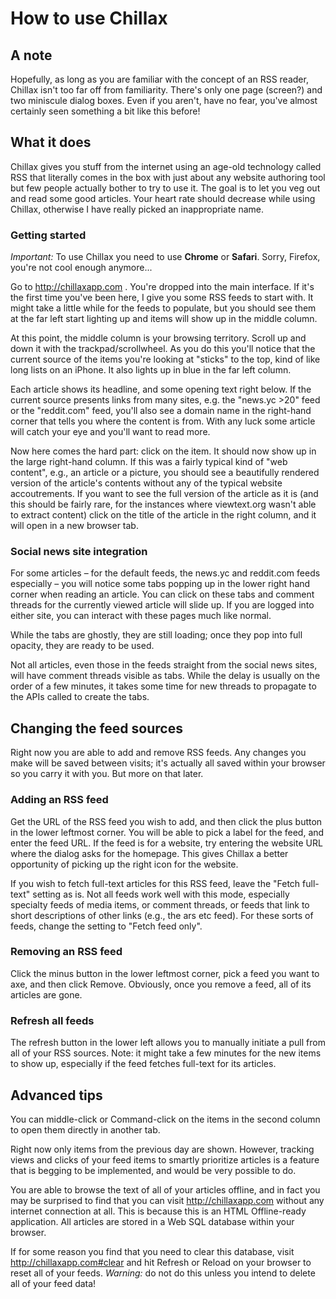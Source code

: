# How to use Chillax

## A note

Hopefully, as long as you are familiar with the concept of an RSS reader, Chillax isn't too far off from familiarity.  There's only one page (screen?) and two miniscule dialog boxes.  Even if you aren't, have no fear, you've almost certainly seen something a bit like this before!

## What it does

Chillax gives you stuff from the internet using an age-old technology called RSS that literally comes in the box with just about any website authoring tool but few people actually bother to try to use it.  The goal is to let you veg out and read some good articles.  Your heart rate should decrease while using Chillax, otherwise I have really picked an inappropriate name.

### Getting started

*Important:* To use Chillax you need to use **Chrome** or **Safari**.  Sorry, Firefox, you're not cool enough anymore...

Go to http://chillaxapp.com .  You're dropped into the main interface.  If it's the first time you've been here, I give you some RSS feeds to start with.  It might take a little while for the feeds to populate, but you should see them at the far left start lighting up and items will show up in the middle column.

At this point, the middle column is your browsing territory.  Scroll up and down it with the trackpad/scrollwheel.  As you do this you'll notice that the current source of the items you're looking at "sticks" to the top, kind of like long lists on an iPhone.  It also lights up in blue in the far left column.

Each article shows its headline, and some opening text right below.  If the current source presents links from many sites, e.g. the "news.yc >20" feed or the "reddit.com" feed, you'll also see a domain name in the right-hand corner that tells you where the content is from.  With any luck some article will catch your eye and you'll want to read more.

Now here comes the hard part: click on the item.  It should now show up in the large right-hand column.  If this was a fairly typical kind of "web content", e.g., an article or a picture, you should see a beautifully rendered version of the article's contents without any of the typical website accoutrements.  If you want to see the full version of the article as it is (and this should be fairly rare, for the instances where viewtext.org wasn't able to extract content) click on the title of the article in the right column, and it will open in a new browser tab.

### Social news site integration

For some articles – for the default feeds, the news.yc and reddit.com feeds especially – you will notice some tabs popping up in the lower right hand corner when reading an article.  You can click on these tabs and comment threads for the currently viewed article will slide up.  If you are logged into either site, you can interact with these pages much like normal.

While the tabs are ghostly, they are still loading; once they pop into full opacity, they are ready to be used.

Not all articles, even those in the feeds straight from the social news sites, will have comment threads visible as tabs.  While the delay is usually on the order of a few minutes, it takes some time for new threads to propagate to the APIs called to create the tabs.

## Changing the feed sources

Right now you are able to add and remove RSS feeds.  Any changes you make will be saved between visits; it's actually all saved within your browser so you carry it with you.  But more on that later.

### Adding an RSS feed

Get the URL of the RSS feed you wish to add, and then click the plus button in the lower leftmost corner.  You will be able to pick a label for the feed, and enter the feed URL.  If the feed is for a website, try entering the website URL where the dialog asks for the homepage.  This gives Chillax a better opportunity of picking up the right icon for the website.

If you wish to fetch full-text articles for this RSS feed, leave the "Fetch full-text" setting as is.  Not all feeds work well with this mode, especially specialty feeds of media items, or comment threads, or feeds that link to short descriptions of other links (e.g., the ars etc feed).  For these sorts of feeds, change the setting to "Fetch feed only".

### Removing an RSS feed

Click the minus button in the lower leftmost corner, pick a feed you want to axe, and then click Remove.  Obviously, once you remove a feed, all of its articles are gone.

### Refresh all feeds

The refresh button in the lower left allows you to manually initiate a pull from all of your RSS sources.  Note: it might take a few minutes for the new items to show up, especially if the feed fetches full-text for its articles.

## Advanced tips

You can middle-click or Command-click on the items in the second column to open them directly in another tab.

Right now only items from the previous day are shown.  However, tracking views and clicks of your feed items to smartly prioritize articles is a feature that is begging to be implemented, and would be very possible to do.

You are able to browse the text of all of your articles offline, and in fact you may be surprised to find that you can visit http://chillaxapp.com without any internet connection at all.  This is because this is an HTML Offline-ready application.  All articles are stored in a Web SQL database within your browser.

If for some reason you find that you need to clear this database, visit http://chillaxapp.com#clear and hit Refresh or Reload on your browser to reset all of your feeds.  *Warning:* do not do this unless you intend to delete all of your feed data!
